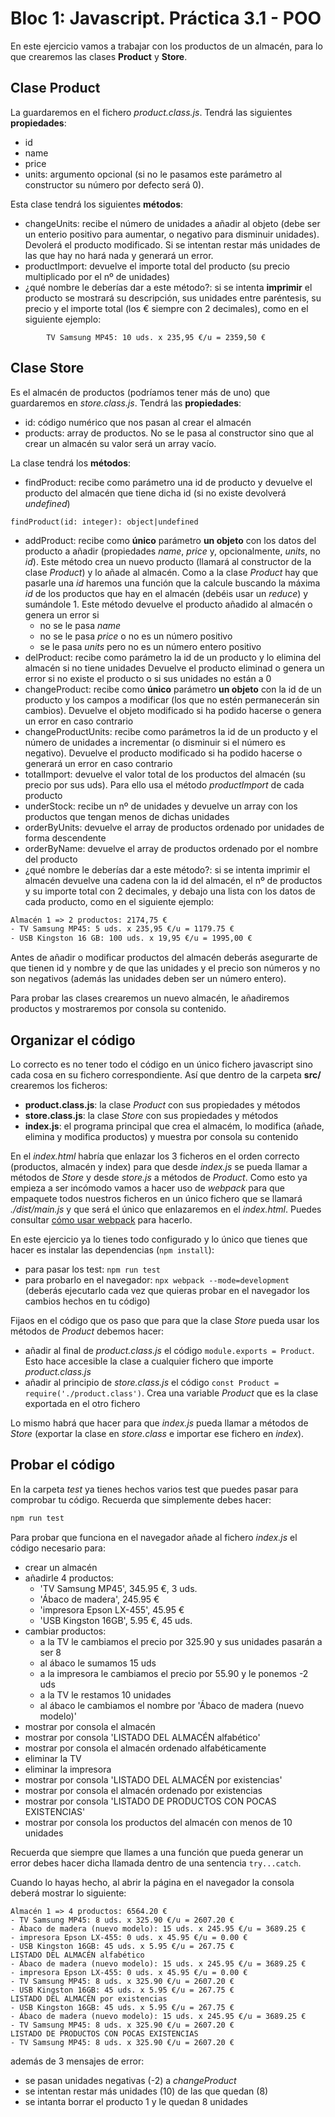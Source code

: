 # Bloc 1: Javascript. Práctica 3.1 - POO
En este ejercicio vamos a trabajar con los productos de un almacén, para lo que crearemos las clases **Product** y **Store**.

## Clase Product
La guardaremos en el fichero _product.class.js_. Tendrá las siguientes **propiedades**:
  - id
  - name
  - price
  - units: argumento opcional (si no le pasamos este parámetro al constructor su número por defecto será 0).
  
Esta clase tendrá los siguientes **métodos**:
  - changeUnits: recibe el número de unidades a añadir al objeto (debe ser un enterio positivo para aumentar, o negativo para disminuir unidades). Devolerá el producto modificado. Si se intentan restar más unidades de las que hay no hará nada y generará un error.
  - productImport: devuelve el importe total del producto (su precio multiplicado por el nº de unidades)
  - ¿qué nombre le deberías dar a este método?: si se intenta **imprimir** el producto se mostrará su descripción, sus unidades entre paréntesis, su precio y el importe total (los € siempre con 2 decimales), como en el siguiente ejemplo:
```
        TV Samsung MP45: 10 uds. x 235,95 €/u = 2359,50 €
```

## Clase Store
Es el almacén de productos (podríamos tener más de uno) que guardaremos en _store.class.js_. Tendrá las **propiedades**:
  -  id: código numérico que nos pasan al crear el almacén
  -  products: array de productos. No se le pasa al constructor sino que al crear un almacén su valor será un array vacío.
  
La clase tendrá los **métodos**:
  - findProduct: recibe como parámetro una id de producto y devuelve el producto del almacén que tiene dicha id (si no existe devolverá _undefined_)
  ```javascrpt
  findProduct(id: integer): object|undefined
  ```
  - addProduct: recibe como **único** parámetro **un objeto** con los datos del producto a añadir (propiedades _name_, _price_ y, opcionalmente, _units_, no _id_). Este método crea un nuevo producto (llamará al constructor de la clase _Product_) y lo añade al almacén. Como a la clase _Product_ hay que pasarle una _id_ haremos una función que la calcule buscando la máxima _id_ de los productos que hay en el almacén (debéis usar un _reduce_) y sumándole 1. Este método devuelve el producto añadido al almacén o genera un error si
    - no se le pasa _name_
    - no se le pasa _price_ o no es un número positivo
    - se le pasa _units_ pero no es un número entero positivo
  - delProduct: recibe como parámetro la id de un producto y lo elimina del almacén si no tiene unidades Devuelve el producto eliminad o genera un error si no existe el producto o si sus unidades no están a 0
  - changeProduct: recibe como **único** parámetro **un objeto** con la id de un producto y los campos a modificar (los que no estén permanecerán sin cambios). Devuelve el objeto modificado si ha podido hacerse o genera un error en caso contrario
  - changeProductUnits: recibe como parámetros la id de un producto y el número de unidades a incrementar (o disminuir si el número es negativo). Devuelve el producto modificado si ha podido hacerse o generará un error en caso contrario
  - totalImport: devuelve el valor total de los productos del almacén (su precio por sus uds). Para ello usa el método _productImport_ de cada producto
  - underStock: recibe un nº de unidades y devuelve un array con los productos que tengan menos de dichas unidades
  - orderByUnits: devuelve el array de productos ordenado por unidades de forma descendente
  - orderByName: devuelve el array de productos ordenado por el nombre del producto
  - ¿qué nombre le deberías dar a este método?: si se intenta imprimir el almacén devuelve una cadena con la id del almacén, el nº de productos y su importe total con 2 decimales, y debajo una lista con los datos de cada producto, como en el siguiente ejemplo:

```html
Almacén 1 => 2 productos: 2174,75 €
- TV Samsung MP45: 5 uds. x 235,95 €/u = 1179.75 €
- USB Kingston 16 GB: 100 uds. x 19,95 €/u = 1995,00 €
```

Antes de añadir o modificar productos del almacén deberás asegurarte de que tienen id y nombre y de que las unidades y el precio son números y no son negativos (además las unidades deben ser un número entero).

Para probar las clases crearemos un nuevo almacén, le añadiremos productos y mostraremos por consola su contenido.

## Organizar el código
Lo correcto es no tener todo el código en un único fichero javascript sino cada cosa en su fichero correspondiente. Así que dentro de la carpeta **src/** crearemos los ficheros:
- **product.class.js**: la clase _Product_ con sus propiedades y métodos
- **store.class.js**: la clase _Store_ con sus propiedades y métodos
- **index.js**: el programa principal que crea el almacém, lo modifica (añade, elimina y modifica productos) y muestra por consola su contenido

En el _index.html_ habría que enlazar los 3 ficheros en el orden correcto (productos, almacén y index) para que desde _index.js_ se pueda llamar a métodos de _Store_ y desde _store.js_ a métodos de _Product_. Como esto ya empieza a ser incómodo vamos a hacer uso de _webpack_ para que empaquete todos nuestros ficheros en un único fichero que se llamará _./dist/main.js_ y que será el único que enlazaremos en el _index.html_. Puedes consultar [cómo usar webpack](../12-tests.html#usar-webpack) para hacerlo. 

En este ejercicio ya lo tienes todo configurado y lo único que tienes que hacer es instalar las dependencias (`npm install`):
- para pasar los test: `npm run test`
- para probarlo en el navegador: `npx webpack --mode=development` (deberás ejecutarlo cada vez que quieras probar en el navegador los cambios hechos en tu código)

Fijaos en el código que os paso que para que la clase _Store_ pueda usar los métodos de _Product_ debemos hacer:
- añadir al final de _product.class.js_ el código `module.exports = Product`. Esto hace accesible la clase a cualquier fichero que importe _product.class.js_
- añadir al principio de _store.class.js_ el código `const Product = require('./product.class')`. Crea una variable _Product_ que es la clase exportada en el otro fichero

Lo mismo habrá que hacer para que _index.js_ pueda llamar a métodos de _Store_ (exportar la clase en _store.class_ e importar ese fichero en _index_).

## Probar el código
En la carpeta _test_ ya tienes hechos varios test que puedes pasar para comprobar tu código. Recuerda que simplemente debes hacer:
```javascript
npm run test
```

Para probar que funciona en el navegador añade al fichero _index.js_ el código necesario para:
- crear un almacén
- añadirle 4 productos:
  - 'TV Samsung MP45', 345.95 €, 3 uds. 
  - 'Ábaco de madera', 245.95 €
  - 'impresora Epson LX-455', 45.95 €
  - 'USB Kingston 16GB', 5.95 €, 45 uds.
- cambiar productos:
  - a la TV le cambiamos el precio por 325.90 y sus unidades pasarán a ser 8
  - al ábaco le sumamos 15 uds
  - a la impresora le cambiamos el precio por 55.90 y le ponemos -2 uds
  - a la TV le restamos 10 unidades
  - al ábaco le cambiamos el nombre por 'Ábaco de madera (nuevo modelo)'
- mostrar por consola el almacén
- mostrar por consola 'LISTADO DEL ALMACÉN alfabético'
- mostrar por consola el almacén ordenado alfabéticamente
- eliminar la TV
- eliminar la impresora
- mostrar por consola 'LISTADO DEL ALMACÉN por existencias'
- mostrar por consola el almacén ordenado por existencias
- mostrar por consola 'LISTADO DE PRODUCTOS CON POCAS EXISTENCIAS'
- mostrar por consola los productos del almacén con menos de 10 unidades

Recuerda que siempre que llames a una función que pueda generar un error debes hacer dicha llamada dentro de una sentencia `try...catch`.

Cuando lo hayas hecho, al abrir la página en el navegador la consola deberá mostrar lo siguiente:

```
Almacén 1 => 4 productos: 6564.20 €
- TV Samsung MP45: 8 uds. x 325.90 €/u = 2607.20 €
- Ábaco de madera (nuevo modelo): 15 uds. x 245.95 €/u = 3689.25 €
- impresora Epson LX-455: 0 uds. x 45.95 €/u = 0.00 €
- USB Kingston 16GB: 45 uds. x 5.95 €/u = 267.75 €
LISTADO DEL ALMACÉN alfabético
- Ábaco de madera (nuevo modelo): 15 uds. x 245.95 €/u = 3689.25 €
- impresora Epson LX-455: 0 uds. x 45.95 €/u = 0.00 €
- TV Samsung MP45: 8 uds. x 325.90 €/u = 2607.20 €
- USB Kingston 16GB: 45 uds. x 5.95 €/u = 267.75 €
LISTADO DEL ALMACÉN por existencias
- USB Kingston 16GB: 45 uds. x 5.95 €/u = 267.75 €
- Ábaco de madera (nuevo modelo): 15 uds. x 245.95 €/u = 3689.25 €
- TV Samsung MP45: 8 uds. x 325.90 €/u = 2607.20 €
LISTADO DE PRODUCTOS CON POCAS EXISTENCIAS
- TV Samsung MP45: 8 uds. x 325.90 €/u = 2607.20 €
```

además de 3 mensajes de error:
- se pasan unidades negativas (-2) a _changeProduct_
- se intentan restar más unidades (10) de las que quedan (8)
- se intanta borrar el producto 1 y le quedan 8 unidades

